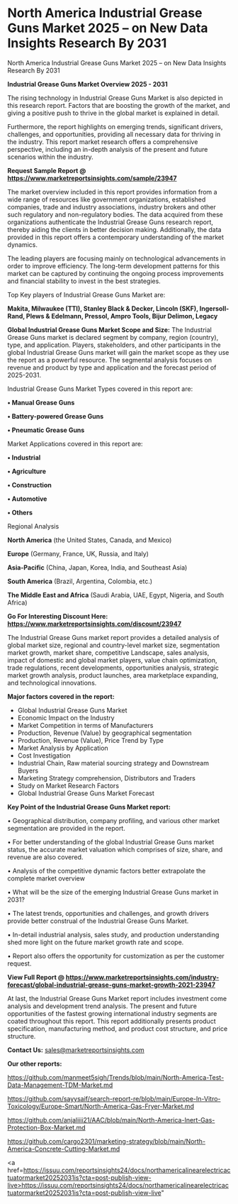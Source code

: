 # North America Industrial Grease Guns Market 2025 – on New Data Insights Research By 2031
North America Industrial Grease Guns Market 2025 – on New Data Insights Research By 2031

<Strong> Industrial Grease Guns Market Overview 2025 - 2031</strong>

The rising technology in Industrial Grease Guns Market is also depicted in this research report. Factors that are boosting the growth of the market, and giving a positive push to thrive in the global market is explained in detail.

Furthermore, the report highlights on emerging trends, significant drivers, challenges, and opportunities, providing all necessary data for thriving in the industry. This report market research offers a comprehensive perspective, including an in-depth analysis of the present and future scenarios within the industry.

<strong>Request Sample Report @ <a href=https://www.marketreportsinsights.com/sample/23947>https://www.marketreportsinsights.com/sample/23947</a></strong>

The market overview included in this report provides information from a wide range of resources like government organizations, established companies, trade and industry associations, industry brokers and other such regulatory and non-regulatory bodies. The data acquired from these organizations authenticate the Industrial Grease Guns research report, thereby aiding the clients in better decision making. Additionally, the data provided in this report offers a contemporary understanding of the market dynamics.

The leading players are focusing mainly on technological advancements in order to improve efficiency. The long-term development patterns for this market can be captured by continuing the ongoing process improvements and financial stability to invest in the best strategies.

Top Key players of Industrial Grease Guns Market are:

<strong>Makita, Milwaukee (TTI), Stanley Black & Decker, Lincoln (SKF), Ingersoll-Rand, Plews & Edelmann, Pressol, Ampro Tools, Bijur Delimon, Legacy</strong>

<strong><b>Global Industrial Grease Guns Market Scope and Size:</b></strong>
The Industrial Grease Guns market is declared segment by company, region (country), type, and application. Players, stakeholders, and other participants in the global Industrial Grease Guns market will gain the market scope as they use the report as a powerful resource. The segmental analysis focuses on revenue and product by type and application and the forecast period of 2025-2031.

Industrial Grease Guns Market Types covered in this report are:

<strong>• Manual Grease Guns

• Battery-powered Grease Guns

• Pneumatic Grease Guns</strong>

Market Applications covered in this report are:

<strong>• Industrial

• Agriculture

• Construction

• Automotive

• Others</strong> 

Regional Analysis

<strong>North America</strong> (the United States, Canada, and Mexico)

<strong>Europe</strong> (Germany, France, UK, Russia, and Italy)

<strong>Asia-Pacific</strong> (China, Japan, Korea, India, and Southeast Asia)

<strong>South America</strong> (Brazil, Argentina, Colombia, etc.)

<strong>The Middle East and Africa</strong> (Saudi Arabia, UAE, Egypt, Nigeria, and South Africa)

<strong>Go For Interesting Discount Here: <a href=https://www.marketreportsinsights.com/discount/23947>https://www.marketreportsinsights.com/discount/23947</a></strong>

The Industrial Grease Guns market report provides a detailed analysis of global market size, regional and country-level market size, segmentation market growth, market share, competitive Landscape, sales analysis, impact of domestic and global market players, value chain optimization, trade regulations, recent developments, opportunities analysis, strategic market growth analysis, product launches, area marketplace expanding, and technological innovations.

<strong><b>Major factors covered in the report:</b></strong>
<ul>
  <li>Global Industrial Grease Guns Market </li>
  <li>Economic Impact on the Industry</li>
  <li>Market Competition in terms of Manufacturers</li>
  <li>Production, Revenue (Value) by geographical segmentation</li>
  <li>Production, Revenue (Value), Price Trend by Type</li>
  <li>Market Analysis by Application</li>
  <li>Cost Investigation</li>
  <li>Industrial Chain, Raw material sourcing strategy and Downstream Buyers</li>
  <li>Marketing Strategy comprehension, Distributors and Traders</li>
  <li>Study on Market Research Factors</li>
  <li>Global Industrial Grease Guns Market Forecast</li>
</ul>

<strong><b>Key Point of the Industrial Grease Guns Market report:</b></strong>

• Geographical distribution, company profiling, and various other market segmentation are provided in the report.

• For better understanding of the global Industrial Grease Guns market status, the accurate market valuation which comprises of size, share, and revenue are also covered.

• Analysis of the competitive dynamic factors better extrapolate the complete market overview

• What will be the size of the emerging Industrial Grease Guns market in 2031?

• The latest trends, opportunities and challenges, and growth drivers provide better construal of the Industrial Grease Guns Market.

• In-detail industrial analysis, sales study, and production understanding shed more light on the future market growth rate and scope.

• Report also offers the opportunity for customization as per the customer request.

<strong><b>View Full Report @ <a href=https://www.marketreportsinsights.com/industry-forecast/global-industrial-grease-guns-market-growth-2021-23947>https://www.marketreportsinsights.com/industry-forecast/global-industrial-grease-guns-market-growth-2021-23947</a></b></strong>


At last, the Industrial Grease Guns Market report includes investment come analysis and development trend analysis. The present and future opportunities of the fastest growing international industry segments are coated throughout this report. This report additionally presents product specification, manufacturing method, and product cost structure, and price structure.

<strong>Contact Us:</strong>
sales@marketreportsinsights.com

<strong>Our other reports:</strong>

<a href=https://github.com/manmeet5sigh/Trends/blob/main/North-America-Test-Data-Management-TDM-Market.md>https://github.com/manmeet5sigh/Trends/blob/main/North-America-Test-Data-Management-TDM-Market.md</a>

<a href=https://github.com/sayysaif/search-report-re/blob/main/Europe-In-Vitro-Toxicology/Europe-Smart/North-America-Gas-Fryer-Market.md>https://github.com/sayysaif/search-report-re/blob/main/Europe-In-Vitro-Toxicology/Europe-Smart/North-America-Gas-Fryer-Market.md</a>

<a href=https://github.com/anjaliiii21/AAC/blob/main/North-America-Inert-Gas-Protection-Box-Market.md>https://github.com/anjaliiii21/AAC/blob/main/North-America-Inert-Gas-Protection-Box-Market.md</a>

<a href=https://github.com/cargo2301/marketing-strategy/blob/main/North-America-Concrete-Cutting-Market.md>https://github.com/cargo2301/marketing-strategy/blob/main/North-America-Concrete-Cutting-Market.md</a>

<a href=https://issuu.com/reportsinsights24/docs/northamericalinearelectricactuatormarket20252031is?cta=post-publish-view-live>https://issuu.com/reportsinsights24/docs/northamericalinearelectricactuatormarket20252031is?cta=post-publish-view-live</a>"
